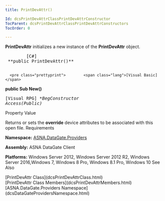 ```yaml
---
title: PrintDevAttr()

Id: dcsPrintDevAttrClassPrintDevAttrConstructor
TocParent: dcsPrintDevAttrClassPrintDevAttrConstructors
TocOrder: 0

---
```


<span> **PrintDevAttr** </span> initializes a new instance of the **PrintDevAttr** object.
<pre class="prettyprint">        <span class="lang">[C#]</span>
 **public PrintDevAttr()** 
      </pre>
      <pre class="prettyprint">        <span class="lang">[Visual Basic] </span>
 **public Sub New()** 
      </pre>
      <pre class="prettyprint">        <span class="lang">[Visual RPG]</span>
 **BegConstructor Access(*Public)** 
      </pre>

Property Value

Returns or sets the **override** device attributes to be associated with this open file.
Requirements

**Namespace:** [ ASNA.DataGate.Providers](dcsDataGateProvidersNamespace.html) 

**Assembly:** ASNA DataGate Client

**Platforms:** Windows Server 2012, Windows Server 2012 R2, Windows Server 2016,Windows 7, Windows 8 Pro, Windows 8.1 Pro, Windows 10
See Also

<dl />
      [PrintDevAttr Class](dcsPrintDevAttrClass.html)
      <br />
      [PrintDevAttr Class Members](dcsPrintDevAttrMembers.html)
      <br />
      [ASNA.DataGate.Providers Namespace](dcsDataGateProvidersNamespace.html)

